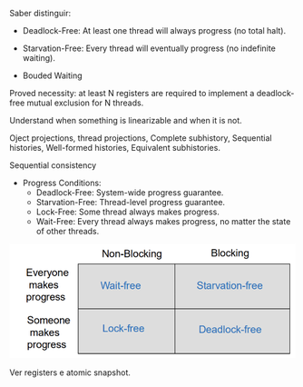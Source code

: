 Saber distinguir:

- Deadlock-Free: At least one thread will always progress (no total halt).

- Starvation-Free: Every thread will eventually progress (no indefinite waiting).

- Bouded Waiting

Proved necessity: at least N registers are required to implement a deadlock-free mutual exclusion for N threads.

Understand when something is linearizable and when it is not.

Oject projections, thread projections, Complete subhistory, Sequential histories, Well-formed histories, Equivalent subhistories.


Sequential consistency

- Progress Conditions:
  - Deadlock-Free: System-wide progress guarantee.
  - Starvation-Free: Thread-level progress guarantee.
  - Lock-Free: Some thread always makes progress.
  - Wait-Free: Every thread always makes progress, no matter the state of other threads.

![alt text](image.png)

Ver registers e atomic snapshot.
